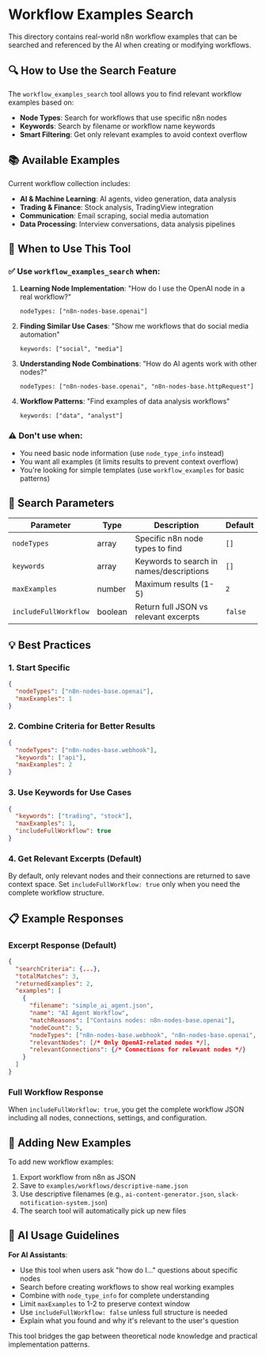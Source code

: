# Workflow Examples Search

This directory contains real-world n8n workflow examples that can be searched and referenced by the AI when creating or modifying workflows.

## 🔍 How to Use the Search Feature

The `workflow_examples_search` tool allows you to find relevant workflow examples based on:

- **Node Types**: Search for workflows that use specific n8n nodes
- **Keywords**: Search by filename or workflow name keywords  
- **Smart Filtering**: Get only relevant examples to avoid context overflow

## 📚 Available Examples

Current workflow collection includes:

- **AI & Machine Learning**: AI agents, video generation, data analysis
- **Trading & Finance**: Stock analysis, TradingView integration
- **Communication**: Email scraping, social media automation
- **Data Processing**: Interview conversations, data analysis pipelines

## 🎯 When to Use This Tool

### ✅ Use `workflow_examples_search` when:

1. **Learning Node Implementation**: "How do I use the OpenAI node in a real workflow?"
   ```
   nodeTypes: ["n8n-nodes-base.openai"]
   ```

2. **Finding Similar Use Cases**: "Show me workflows that do social media automation"
   ```
   keywords: ["social", "media"]
   ```

3. **Understanding Node Combinations**: "How do AI agents work with other nodes?"
   ```
   nodeTypes: ["n8n-nodes-base.openai", "n8n-nodes-base.httpRequest"]
   ```

4. **Workflow Patterns**: "Find examples of data analysis workflows"
   ```
   keywords: ["data", "analyst"]
   ```

### ⚠️ Don't use when:

- You need basic node information (use `node_type_info` instead)
- You want all examples (it limits results to prevent context overflow)
- You're looking for simple templates (use `workflow_examples` for basic patterns)

## 🔧 Search Parameters

| Parameter | Type | Description | Default |
|-----------|------|-------------|---------|
| `nodeTypes` | array | Specific n8n node types to find | `[]` |
| `keywords` | array | Keywords to search in names/descriptions | `[]` |
| `maxExamples` | number | Maximum results (1-5) | `2` |
| `includeFullWorkflow` | boolean | Return full JSON vs relevant excerpts | `false` |

## 💡 Best Practices

### 1. **Start Specific**
```json
{
  "nodeTypes": ["n8n-nodes-base.openai"],
  "maxExamples": 1
}
```

### 2. **Combine Criteria for Better Results**
```json
{
  "nodeTypes": ["n8n-nodes-base.webhook"],
  "keywords": ["api"],
  "maxExamples": 2
}
```

### 3. **Use Keywords for Use Cases**
```json
{
  "keywords": ["trading", "stock"],
  "maxExamples": 1,
  "includeFullWorkflow": true
}
```

### 4. **Get Relevant Excerpts (Default)**
By default, only relevant nodes and their connections are returned to save context space. Set `includeFullWorkflow: true` only when you need the complete workflow structure.

## 📋 Example Responses

### Excerpt Response (Default)
```json
{
  "searchCriteria": {...},
  "totalMatches": 3,
  "returnedExamples": 2,
  "examples": [
    {
      "filename": "simple_ai_agent.json",
      "name": "AI Agent Workflow",
      "matchReasons": ["Contains nodes: n8n-nodes-base.openai"],
      "nodeCount": 5,
      "nodeTypes": ["n8n-nodes-base.webhook", "n8n-nodes-base.openai", "n8n-nodes-base.httpRequest"],
      "relevantNodes": [/* Only OpenAI-related nodes */],
      "relevantConnections": {/* Connections for relevant nodes */}
    }
  ]
}
```

### Full Workflow Response
When `includeFullWorkflow: true`, you get the complete workflow JSON including all nodes, connections, settings, and configuration.

## 🎨 Adding New Examples

To add new workflow examples:

1. Export workflow from n8n as JSON
2. Save to `examples/workflows/descriptive-name.json`
3. Use descriptive filenames (e.g., `ai-content-generator.json`, `slack-notification-system.json`)
4. The search tool will automatically pick up new files

## 🧠 AI Usage Guidelines

**For AI Assistants**: 

- Use this tool when users ask "how do I..." questions about specific nodes
- Search before creating workflows to show real working examples
- Combine with `node_type_info` for complete understanding
- Limit `maxExamples` to 1-2 to preserve context window
- Use `includeFullWorkflow: false` unless full structure is needed
- Explain what you found and why it's relevant to the user's question

This tool bridges the gap between theoretical node knowledge and practical implementation patterns. 
